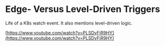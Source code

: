 # Edge- Versus Level-Driven Triggers

Life of a K8s watch event. It also mentions level-driven logic.

[https://www.youtube.com/watch?v=PLSDvFjR9HY](https://www.youtube.com/watch?v=PLSDvFjR9HY)
